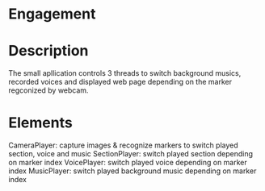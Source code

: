 # Engagement

# Description
The small apllication controls 3 threads to switch background musics, recorded voices and displayed web page depending on the marker regconized by 
webcam.

# Elements
CameraPlayer: capture images & recognize markers to switch played section, voice and music
SectionPlayer: switch played section depending on marker index 
VoicePlayer: switch played voice depending on marker index
MusicPlayer: switch played background music depending on marker index

